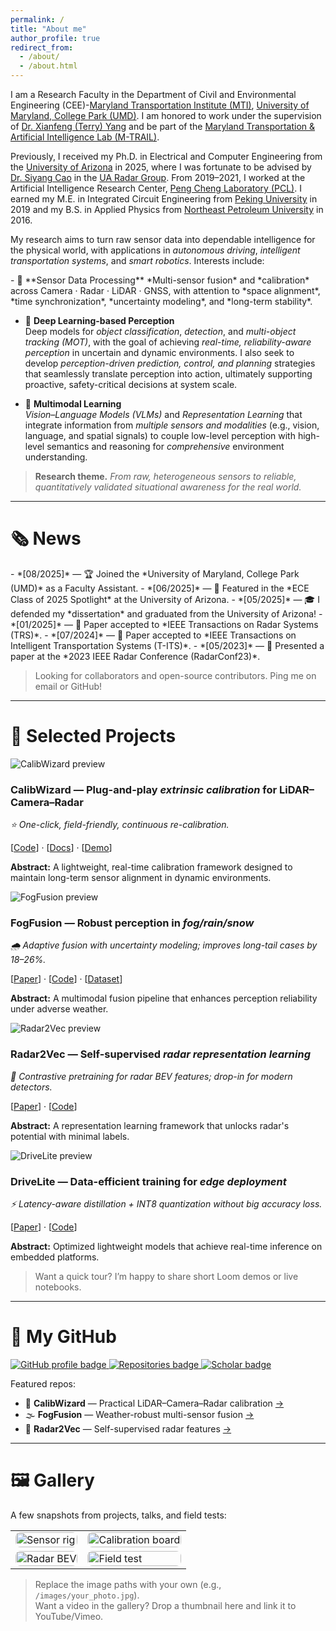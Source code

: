 ```yaml
---
permalink: /
title: "About me"
author_profile: true
redirect_from:
  - /about/
  - /about.html
---
```



I am a Research Faculty in the Department of Civil and Environmental Engineering (CEE)-[Maryland Transportation Institute (MTI)](https://mti.umd.edu/), [University of Maryland, College Park (UMD)](https://umd.edu/). I am honored to work under the supervision of [Dr. Xianfeng (Terry) Yang](https://cee.umd.edu/clark/faculty/1706/Xianfeng-Terry-Yang) and be part of the [Maryland Transportation & Artificial Intelligence Lab (M-TRAIL)](https://mtrail.umd.edu/). 

Previously, I received my Ph.D. in Electrical and Computer Engineering from the [University of Arizona](https://ece.engineering.arizona.edu/) in 2025, where I was fortunate to be advised by [Dr. Siyang Cao](https://ece.engineering.arizona.edu/faculty-staff/faculty/siyang-cao) in the [UA Radar Group](https://github.com/radar-lab). From 2019–2021, I worked at the Artificial Intelligence Research Center, [Peng Cheng Laboratory (PCL)](https://www.pcl.ac.cn/). I earned my M.E. in Integrated Circuit Engineering from [Peking University](https://english.pku.edu.cn/) in 2019 and my B.S. in Applied Physics from [Northeast Petroleum University](https://www.nepu.edu.cn/en/) in 2016. 



My research aims to turn raw sensor data into dependable intelligence for the physical world, with applications in *autonomous driving*, *intelligent transportation systems*, and *smart robotics*. Interests include:


<div class="smaller-text" markdown="1">
- 📡 **Sensor Data Processing**  
  *Multi-sensor fusion* and *calibration* across Camera · Radar · LiDAR · GNSS, with attention to *space alignment*, *time synchronization*, *uncertainty modeling*, and *long-term stability*.

- 🎯 **Deep Learning-based Perception**  
  Deep models for *object classification*, *detection*, and *multi-object tracking (MOT)*, with the goal of achieving *real-time, reliability-aware perception* in uncertain and dynamic environments. I also seek to develop *perception-driven prediction, control, and planning* strategies that seamlessly translate perception into action, ultimately supporting proactive, safety-critical decisions at system scale.

- 🔀 **Multimodal Learning**  
  *Vision–Language Models (VLMs)* and *Representation Learning* that integrate information from *multiple sensors and modalities* (e.g., vision, language, and spatial signals) to couple low-level perception with high-level semantics and reasoning for *comprehensive* environment understanding. 
</div>



> **Research theme.** *From raw, heterogeneous sensors to reliable, quantitatively validated situational awareness for the real world.*

---


# 🗞️ News  
<div class="smaller-text" markdown="1">
- *[08/2025]* — 🏆 Joined the *University of Maryland, College Park (UMD)* as a Faculty Assistant.  
- *[06/2025]* — 🌟 Featured in the *ECE Class of 2025 Spotlight* at the University of Arizona.  
- *[05/2025]* — 🎓 I defended my *dissertation* and graduated from the University of Arizona!  
- *[01/2025]* — 📄 Paper accepted to *IEEE Transactions on Radar Systems (TRS)*.  
- *[07/2024]* — 📄 Paper accepted to *IEEE Transactions on Intelligent Transportation Systems (T-ITS)*.  
- *[05/2023]* — 🎤 Presented a paper at the *2023 IEEE Radar Conference (RadarConf23)*.  
</div>

> Looking for collaborators and open-source contributors. Ping me on email or GitHub!

---

# 🧪 Selected Projects

<div class="project-entry">
  <div class="project-thumb">
    <img src="/images/calibwizard.png" alt="CalibWizard preview">
  </div>
  <div class="project-info">
    <h3><strong>CalibWizard</strong> — Plug-and-play <em>extrinsic calibration</em> for LiDAR–Camera–Radar</h3>
    <p><em>⭐ One-click, field-friendly, continuous re-calibration.</em></p>
    <p>[<a href="#">Code</a>] · [<a href="#">Docs</a>] · [<a href="#">Demo</a>]</p>
    <p><b>Abstract:</b> A lightweight, real-time calibration framework designed to maintain long-term sensor alignment in dynamic environments.</p>
  </div>
</div>

<div class="project-entry">
  <div class="project-thumb">
    <img src="/images/fogfusion.png" alt="FogFusion preview">
  </div>
  <div class="project-info">
    <h3><strong>FogFusion</strong> — Robust perception in <em>fog/rain/snow</em></h3>
    <p><em>🌧️ Adaptive fusion with uncertainty modeling; improves long-tail cases by 18–26%.</em></p>
    <p>[<a href="#">Paper</a>] · [<a href="#">Code</a>] · [<a href="#">Dataset</a>]</p>
    <p><b>Abstract:</b> A multimodal fusion pipeline that enhances perception reliability under adverse weather.</p>
  </div>
</div>

<div class="project-entry">
  <div class="project-thumb">
    <img src="/images/radar2vec.png" alt="Radar2Vec preview">
  </div>
  <div class="project-info">
    <h3><strong>Radar2Vec</strong> — Self-supervised <em>radar representation learning</em></h3>
    <p><em>🧭 Contrastive pretraining for radar BEV features; drop-in for modern detectors.</em></p>
    <p>[<a href="#">Paper</a>] · [<a href="#">Code</a>]</p>
    <p><b>Abstract:</b> A representation learning framework that unlocks radar's potential with minimal labels.</p>
  </div>
</div>

<div class="project-entry">
  <div class="project-thumb">
    <img src="/images/drivelite.png" alt="DriveLite preview">
  </div>
  <div class="project-info">
    <h3><strong>DriveLite</strong> — Data-efficient training for <em>edge deployment</em></h3>
    <p><em>⚡ Latency-aware distillation + INT8 quantization without big accuracy loss.</em></p>
    <p>[<a href="#">Paper</a>] · [<a href="#">Code</a>]</p>
    <p><b>Abstract:</b> Optimized lightweight models that achieve real-time inference on embedded platforms.</p>
  </div>
</div>


> Want a quick tour? I’m happy to share short Loom demos or live notebooks.

---

# 🧰 My GitHub
<p>
  <a href="https://github.com/leicheng5" target="_blank">
    <img src="https://img.shields.io/badge/GitHub-leicheng5-181717?logo=github" alt="GitHub profile badge">
  </a>
  <a href="https://github.com/leicheng5?tab=repositories" target="_blank">
    <img src="https://img.shields.io/badge/Repositories-Explore-blue" alt="Repositories badge">
  </a>
  <a href="https://scholar.google.com/" target="_blank">
    <img src="https://img.shields.io/badge/Google%20Scholar-Profile-0b6ef6?logo=googlescholar&logoColor=white" alt="Scholar badge">
  </a>
</p>

Featured repos:
- 🔧 **CalibWizard** — Practical LiDAR–Camera–Radar calibration [→](#)  
- 🌫️ **FogFusion** — Weather-robust multi-sensor fusion [→](#)  
- 📡 **Radar2Vec** — Self-supervised radar features [→](#)

---

# 🖼️ Gallery
A few snapshots from projects, talks, and field tests:

<table>
  <tr>
    <td><img src="/images/gallery_01.jpg" alt="Sensor rig" style="border-radius:8px;width:100%"></td>
    <td><img src="/images/gallery_02.jpg" alt="Calibration board" style="border-radius:8px;width:100%"></td>
  </tr>
  <tr>
    <td><img src="/images/gallery_03.jpg" alt="Radar BEV" style="border-radius:8px;width:100%"></td>
    <td><img src="/images/gallery_04.jpg" alt="Field test" style="border-radius:8px;width:100%"></td>
  </tr>
</table>

> Replace the image paths with your own (e.g., `/images/your_photo.jpg`).  
> Want a video in the gallery? Drop a thumbnail here and link it to YouTube/Vimeo.

